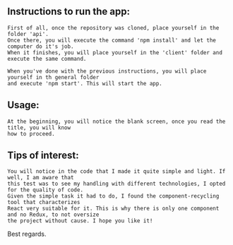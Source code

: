 ## Instructions to run the app:
    First of all, once the repository was cloned, place yourself in the folder 'api'.
    Once there, you will execute the command 'npm install' and let the computer do it's job.
    When it finishes, you will place yourself in the 'client' folder and execute the same command.

    When you've done with the previous instructions, you will place yourself in th general folder
    and execute 'npm start'. This will start the app.

## Usage:
    At the beginning, you will notice the blank screen, once you read the title, you will know
    how to proceed.


## Tips of interest:
    You will notice in the code that I made it quite simple and light. If well, I am aware that
    this test was to see my handling with different technologies, I opted for the quality of code. 
    Given the simple task it had to do, I found the component-recycling tool that characterizes
    React very suitable for it. This is why there is only one component and no Redux, to not oversize
    the project without cause. I hope you like it! 


Best regards.
